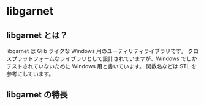 # libgarnet


## libgarnet とは？

libgarnet は Glib ライクな Windows 用のユーティリティライブラリです。
クロスプラットフォームなライブラリとして設計されていますが、Windows でしか
テストされていないために Windows 用と書いています。
関数名などは STL を参考にしています。


## libgarnet の特長
